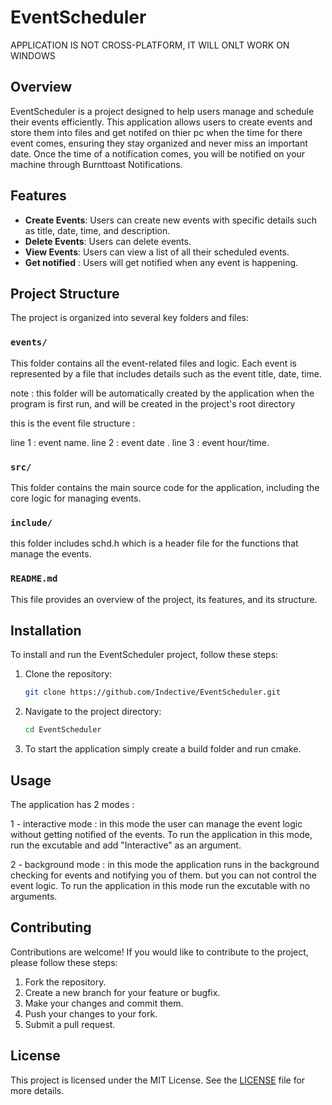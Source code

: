 # EventScheduler

APPLICATION IS NOT CROSS-PLATFORM, IT WILL ONLT WORK ON WINDOWS

## Overview
EventScheduler is a project designed to help users manage and schedule their events efficiently. This application allows users to create events and store them into files and get notifed on thier pc when the time for there event comes, ensuring they stay organized and never miss an important date.
Once the time of a notification comes, you will be notified on your machine through Burnttoast Notifications.

## Features
- **Create Events**: Users can create new events with specific details such as title, date, time, and description.
- **Delete Events**: Users can delete events.
- **View Events**: Users can view a list of all their scheduled events.
- **Get notified** : Users will get notified when any event is happening.


## Project Structure
The project is organized into several key folders and files:

### `events/`
This folder contains all the event-related files and logic. Each event is represented by a file that includes details such as the event title, date, time.

note : this folder will be automatically created by the application when the program is first run, and will be created in the project's root directory

this is the event file structure : 

line 1 : event name.
line 2 : event date .
line 3 : event hour/time.

### `src/`
This folder contains the main source code for the application, including the core logic for managing events.

### `include/`
this folder includes schd.h which is a header file for the functions that manage the events.

### `README.md`
This file provides an overview of the project, its features, and its structure.

## Installation
To install and run the EventScheduler project, follow these steps:

1. Clone the repository:
    ```sh
    git clone https://github.com/Indective/EventScheduler.git
    ```
2. Navigate to the project directory:
    ```sh
    cd EventScheduler
    ```
3. To start the application simply create a build folder and run cmake.

## Usage
The application has 2 modes : 

1 - interactive mode :
in this mode the user can manage the event logic without getting notified of the events.
To run the application in this mode, run the excutable and add "Interactive" as an argument.

2 - background mode :
in this mode the application runs in the background checking for events and notifying you of them. but you can not control the event logic. 
To run the application in this mode run the excutable with no arguments.

## Contributing
Contributions are welcome! If you would like to contribute to the project, please follow these steps:

1. Fork the repository.
2. Create a new branch for your feature or bugfix.
3. Make your changes and commit them.
4. Push your changes to your fork.
5. Submit a pull request.

## License
This project is licensed under the MIT License. See the [LICENSE](LICENSE) file for more details.


